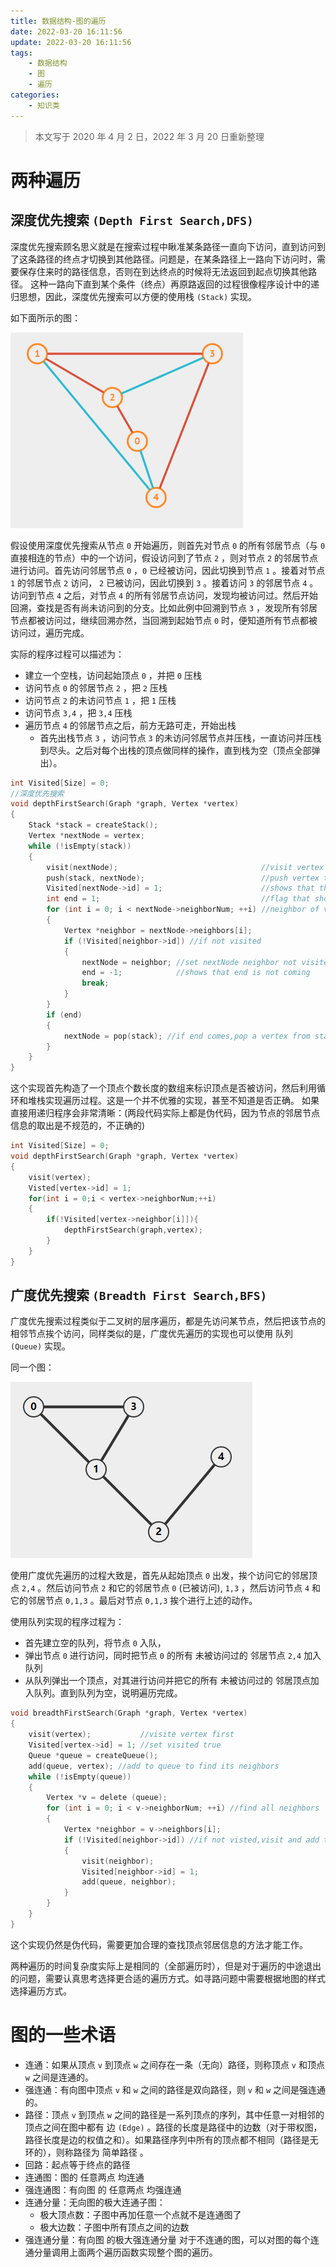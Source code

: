```yaml
---
title: 数据结构-图的遍历
date: 2022-03-20 16:11:56
update: 2022-03-20 16:11:56
tags:
    - 数据结构
    - 图
    - 遍历
categories:
    - 知识类
---
```


> 本文写于 2020 年 4 月 2 日，2022 年 3 月 20 日重新整理

<!--more-->

# 两种遍历

## 深度优先搜索 `(Depth First Search,DFS)`

深度优先搜索顾名思义就是在搜索过程中瞅准某条路径一直向下访问，直到访问到了这条路径的终点才切换到其他路径。问题是，在某条路径上一路向下访问时，需要保存住来时的路径信息，否则在到达终点的时候将无法返回到起点切换其他路径。
这种一路向下直到某个条件（终点）再原路返回的过程很像程序设计中的递归思想，因此，深度优先搜索可以方便的使用栈 `(Stack)` 实现。

如下面所示的图：

![无向无权图](数据结构-图的遍历/1.png)

假设使用深度优先搜索从节点 `0` 开始遍历，则首先对节点 `0` 的所有邻居节点（与 `0` 直接相连的节点）中的一个访问，假设访问到了节点 `2` ，则对节点 `2` 的邻居节点进行访问。首先访问邻居节点 `0` ，`0` 已经被访问，因此切换到节点 `1` 。接着对节点 `1` 的邻居节点 `2` 访问， `2` 已被访问，因此切换到 `3` 。接着访问 `3` 的邻居节点 `4` 。访问到节点 `4` 之后，对节点 `4` 的所有邻居节点访问，发现均被访问过。然后开始回溯，查找是否有尚未访问到的分支。比如此例中回溯到节点 `3` ，发现所有邻居节点都被访问过，继续回溯亦然，当回溯到起始节点 `0` 时，便知道所有节点都被访问过，遍历完成。

实际的程序过程可以描述为：
- 建立一个空栈，访问起始顶点 `0` ，并把 `0` 压栈
- 访问节点 `0` 的邻居节点 `2` ，把 `2` 压栈
- 访问节点 `2` 的未访问节点 `1` ，把 `1` 压栈
- 访问节点 `3,4` ，把 `3,4` 压栈
- 遍历节点 `4` 的邻居节点之后，前方无路可走，开始出栈
  - 首先出栈节点 `3` ，访问节点 `3` 的未访问邻居节点并压栈，一直访问并压栈到尽头。之后对每个出栈的顶点做同样的操作，直到栈为空（顶点全部弹出）。

```c
int Visited[Size] = 0;
//深度优先搜索
void depthFirstSearch(Graph *graph, Vertex *vertex)
{
    Stack *stack = createStack();
    Vertex *nextNode = vertex;
    while (!isEmpty(stack))
    {
        visit(nextNode);                                //visit vertex
        push(stack, nextNode);                          //push vertex to stack
        Visited[nextNode->id] = 1;                      //shows that this vertex was visted
        int end = 1;                                    //flag that shows if route comes to end
        for (int i = 0; i < nextNode->neighborNum; ++i) //neighbor of vertex
        {
            Vertex *neighbor = nextNode->neighbors[i];
            if (!Visited[neighbor->id]) //if not visited
            {
                nextNode = neighbor; //set nextNode neighbor not visited
                end = -1;            //shows that end is not coming
                break;
            }
        }
        if (end)
        {
            nextNode = pop(stack); //if end comes,pop a vertex from stack
        }
    }
}
```

这个实现首先构造了一个顶点个数长度的数组来标识顶点是否被访问，然后利用循环和堆栈实现遍历过程。这是一个并不优雅的实现，甚至不知道是否正确。
如果直接用递归程序会非常清晰：(两段代码实际上都是伪代码，因为节点的邻居节点信息的取出是不规范的，不正确的)

```c
int Visited[Size] = 0;
void depthFirstSearch(Graph *graph, Vertex *vertex)
{   
    visit(vertex);
    Visted[vertex->id] = 1;
    for(int i = 0;i < vertex->neighborNum;++i)
    {
        if(!Visited[vertex->neighbor[i]]){
            depthFirstSearch(graph,vertex);
        }
    }
}
```

## 广度优先搜索 `(Breadth First Search,BFS)`

广度优先搜索过程类似于二叉树的层序遍历，都是先访问某节点，然后把该节点的相邻节点挨个访问，同样类似的是，广度优先遍历的实现也可以使用 队列 `(Queue)` 实现。

同一个图：

![](数据结构-图/1.png)

使用广度优先遍历的过程大致是，首先从起始顶点 `0` 出发，挨个访问它的邻居顶点 `2,4` 。然后访问节点 `2` 和它的邻居节点 `0` (已被访问), `1,3` ，然后访问节点 `4` 和它的邻居节点 `0,1,3` 。最后对节点 `0,1,3` 挨个进行上述的动作。

使用队列实现的程序过程为：
- 首先建立空的队列，将节点 `0` 入队，
- 弹出节点 `0` 进行访问，同时把节点 `0` 的所有 未被访问过的 邻居节点 `2,4` 加入队列
- 从队列弹出一个顶点，对其进行访问并把它的所有 未被访问过的 邻居顶点加入队列。直到队列为空，说明遍历完成。

```c
void breadthFirstSearch(Graph *graph, Vertex *vertex)
{
    visit(vertex);           //visite vertex first
    Visited[vertex->id] = 1; //set visited true
    Queue *queue = createQueue();
    add(queue, vertex); //add to queue to find its neighbors
    while (!isEmpty(queue))
    {
        Vertex *v = delete (queue);
        for (int i = 0; i < v->neighborNum; ++i) //find all neighbors
        {
            Vertex *neighbor = v->neighbors[i];
            if (!Visited[neighbor->id]) //if not visted,visit and add to queue
            {
                visit(neighbor);
                Visited[neighbor->id] = 1;
                add(queue, neighbor);
            }
        }
    }
}
```

这个实现仍然是伪代码，需要更加合理的查找顶点邻居信息的方法才能工作。

两种遍历的时间复杂度实际上是相同的（全部遍历时），但是对于遍历的中途退出的问题，需要认真思考选择更合适的遍历方式。如寻路问题中需要根据地图的样式选择遍历方式。

# 图的一些术语

- 连通：如果从顶点 `v` 到顶点 `w` 之间存在一条（无向）路径，则称顶点 `v` 和顶点 `w` 之间是连通的。
- 强连通：有向图中顶点 `v` 和 `w` 之间的路径是双向路径，则 `v` 和 `w` 之间是强连通的。
- 路径：顶点 `v` 到顶点 `w` 之间的路径是一系列顶点的序列，其中任意一对相邻的顶点之间在图中都有 边 `(Edge)`  。路径的长度是路径中的边数（对于带权图，路径长度是边的权值之和）。如果路径序列中所有的顶点都不相同（路径是无环的），则称路径为 简单路径 。
- 回路：起点等于终点的路径
- 连通图：图的 任意两点 均连通
- 强连通图：有向图 的 任意两点 均强连通
- 连通分量：无向图的极大连通子图：
  - 极大顶点数：子图中再加任意一个点就不是连通图了
  - 极大边数：子图中所有顶点之间的边数
- 强连通分量：有向图 的极大强连通分量
对于不连通的图，可以对图的每个连通分量调用上面两个遍历函数实现整个图的遍历。